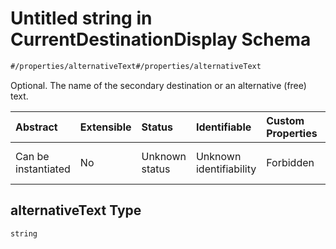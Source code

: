 # Untitled string in CurrentDestinationDisplay Schema

```txt
#/properties/alternativeText#/properties/alternativeText
```

Optional. The name of the secondary destination or an alternative (free) text.

| Abstract            | Extensible | Status         | Identifiable            | Custom Properties | Additional Properties | Access Restrictions | Defined In                                                                                                                        |
| :------------------ | :--------- | :------------- | :---------------------- | :---------------- | :-------------------- | :------------------ | :-------------------------------------------------------------------------------------------------------------------------------- |
| Can be instantiated | No         | Unknown status | Unknown identifiability | Forbidden         | Allowed               | none                | [current-destination-display.json*](../../schema/operational-information/current-destination-display.json "open original schema") |

## alternativeText Type

`string`
